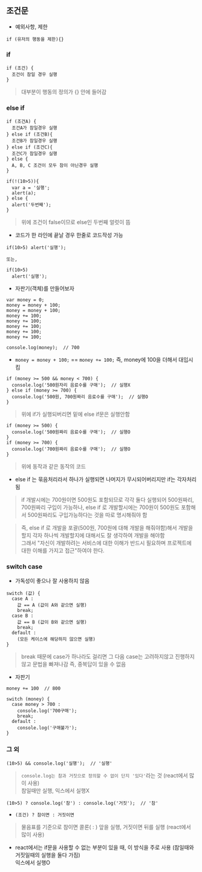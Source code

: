 ## 조건문
- 예외사항, 제한
```
if (유저의 행동을 제한){}
```
### if
```
if (조건) {
  조건이 참일 경우 실행
}
```
> 대부분이 행동의 정의가 {} 안에 들어감

### else if
```
if (조건A) {
  조건A가 참일경우 실행
} else if (조건B){
  조건B가 참일경우 실행
} else if (조건C){
  조건C가 참일경우 실행
} else {
  A, B, C 조건이 모두 참이 아닌경우 실행
}
```
```
if(!(10>5)){
  var a = '실행';
  alert(a);
} else {
  alert('두번째');
}
```
> 위에 조건이 false이므로 else인 두번째 얼럿이 뜸
- 코드가 한 라인에 끝날 경우 한줄로 코드작성 가능
```
if(10>5) alert('실행');

또는,

if(10>5)
  alert('실행');
```
- 자판기(객체)를 만들어보자
```
var money = 0;
money = money + 100;
money = money + 100;
money += 100;
money += 100;
money += 100;
money += 100;
money += 100;

console.log(money);  // 700
```
- `money = money + 100;` == `money += 100;` 즉, money에 100을 더해서 대입시킴
```
if (money >= 500 && money < 700) {
  console.log('500원자리 음료수를 구매');  // 실행X
} else if (money >= 700) {
  console.log('500원, 700원짜리 음료수를 구매');  // 실행O
}
```
> 위에 if가 실행되버리면 밑에 else if문은 실행안함
```
if (money >= 500) {
  console.log('500원짜리 음료수를 구매');  // 실행O
}
if (money >= 700) {
  console.log('700원짜리 음료수를 구매');  // 실행O
}
```
> 위에 동작과 같은 동작의 코드

- else if 는 묶음처리라서 하나가 실행되면 나머지가 무시되어버리지만 if는 각자처리 됨

> if 개발시에는 700원이면 500원도 포함되므로 각각 둘다 실행되어 500원짜리, 700원짜리 구입이 가능하나, else if 로 개발할시에는 700원이 500원도 포함해서 500원짜리도 구입가능하다는 것을 따로 명시해줘야 함

> 즉, else if 로 개발을 포괄(500원, 700원에 대해 개발을 해줘야함)해서 개발을 할지 각자 하나씩 개발할지에 대해서도 잘 생각하여 개발을 해야함<br/>그래서 "자신이 개발하려는 서비스에 대한 이해가 반드시 필요하며 프로젝트에 대한 이해를 가지고 접근"하여야 한다.

### switch case
- 가독성이 좋으나 잘 사용하지 않음
```
switch (값) {
  case A :
    값 == A (값이 A와 같으면 실행)
    break;
  case B :
    값 == B (값이 B와 같으면 실행)
    break;
  default :
    (모든 케이스에 해당하지 않으면 실행)
}
```
> break 때문에 case가 하나라도 걸리면 그 다음 case는 고려하지않고 진행하지 않고 문법을 빠져나감 즉, 중복답이 있을 수 없음
- 자판기
```
money += 100  // 800

switch (money) {
  case money > 700 :
    console.log('700구매');
    break;
  default :
    console.log('구매불가');
}
```

### 그 외
```
(10>5) && console.log('실행');  // '실행'
```
> `console.log는 참과 거짓으로 정의할 수 없이 단지 '있다'`라는 것 (react에서 많이 사용)<br/>참일때만 실행, 익스에서 실행X
```
(10>5) ? console.log('참') : console.log('거짓');  // '참'
```
- `(조건) ? 참이면 : 거짓이면`
> 물음표를 기준으로 참이면 콜론( : ) 앞을 실행, 거짓이면 뒤를 실행 (react에서 많이 사용)
- react에서는 if문을 사용할 수 없는 부분이 있을 때, 이 방식을 주로 사용 (참일때와 거짓일때의 실행을 둘다 가짐)<br/>익스에서 실행O
